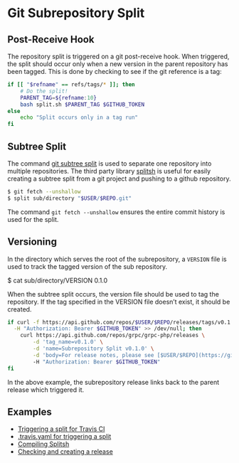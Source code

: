 # Git Subrepository Split

## Post-Receive Hook

The repository split is triggered on a git post-receive hook. When triggered,
the split should occur only when a new version in the parent repository has been
tagged. This is done by checking to see if the git reference is a tag:

```sh
if [[ "$refname" == refs/tags/* ]]; then
    # Do the split!
    PARENT_TAG=${refname:10}
    bash split.sh $PARENT_TAG $GITHUB_TOKEN
else
    echo "Split occurs only in a tag run"
fi
```

## Subtree Split

The command [git subtree split](http://git-memo.readthedocs.io/en/latest/subtree.html)
is used to separate one repository into multiple repositories. The third party
library [splitsh](https://github.com/splitsh/lite) is useful for easily creating
a subtree split from a git project and pushing to a github repository.

```sh
$ git fetch --unshallow
$ split sub/directory "$USER/$REPO.git"
```

The command `git fetch --unshallow` ensures the entire commit history is used
for the split.

## Versioning

In the directory which serves the root of the subrepository, a `VERSION` file is
used to track the tagged version of the sub repository.

$ cat sub/directory/VERSION
0.1.0

When the subtree split occurs, the version file should be used to tag the
repository. If the tag specified in the VERSION file doesn’t exist, it should be
created.

```sh
if curl -f https://api.github.com/repos/$USER/$REPO/releases/tags/v0.1.0 \
  -H "Authorization: Bearer $GITHUB_TOKEN" >> /dev/null; then
    curl https://api.github.com/repos/grpc/grpc-php/releases \
        -d 'tag_name=v0.1.0' \
        -d 'name=Subrepository Split v0.1.0' \
        -d 'body=For release notes, please see [$USER/$REPO](https://github.com/$USER/$REPO/releases/tag/$PARENT_TAG)'
        -H "Authorization: Bearer $GITHUB_TOKEN"
fi
```

In the above example, the subrepository release links back to the parent release
which triggered it.

## Examples

 * [Triggering a split for Travis CI](https://github.com/GoogleCloudPlatform/google-cloud-php/blob/3e21b68005e89205ffc1cda9c46fc1fb879ee056/dev/sh/trigger-split)
 * [.travis.yaml for triggering a split](https://github.com/GoogleCloudPlatform/google-cloud-php/blob/7b05f81e67348ec3a5c70ae7716db55499ca18f0/.travis.yml#L34)
 * [Compiling Splitsh](https://github.com/GoogleCloudPlatform/google-cloud-php/blob/3e21b68005e89205ffc1cda9c46fc1fb879ee056/dev/sh/compile-splitsh)
 * [Checking and creating a release](https://github.com/GoogleCloudPlatform/google-cloud-php/blob/3e21b68005e89205ffc1cda9c46fc1fb879ee056/dev/src/Split/Command/Split.php#L142)
